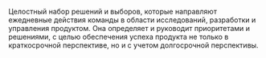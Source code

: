 Целостный набор решений и выборов, которые направляют ежедневные действия команды в области исследований, разработки и управления продуктом. Она определяет и руководит приоритетами и решениями, с целью обеспечения успеха продукта не только в краткосрочной перспективе, но и с учетом долгосрочной перспективы.
